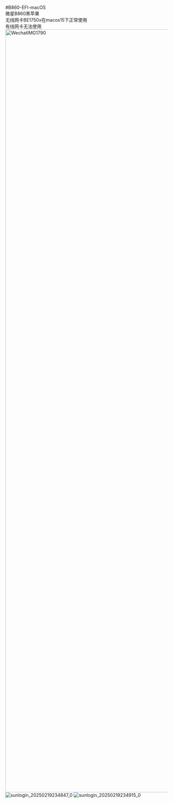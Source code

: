 #B860-EFI-macOS                                                                                                                                                                             
微星B860黑苹果                                                                                                                                                                                
无线网卡BE1750x在macos15下正常使用                                                                                                                                                               
有线网卡无法使用
<img width="2373" alt="WechatIMG1790" src="https://github.com/user-attachments/assets/4d339c23-fa9a-461e-bc30-d8ddbae1278b" />
![sunlogin_20250219234847_0](https://github.com/user-attachments/assets/f230acb7-04fb-4001-bd38-56c91a21990a)
![sunlogin_20250219234915_0](https://github.com/user-attachments/assets/652bf612-cb52-4c78-ad2a-7f9d29b73539)
